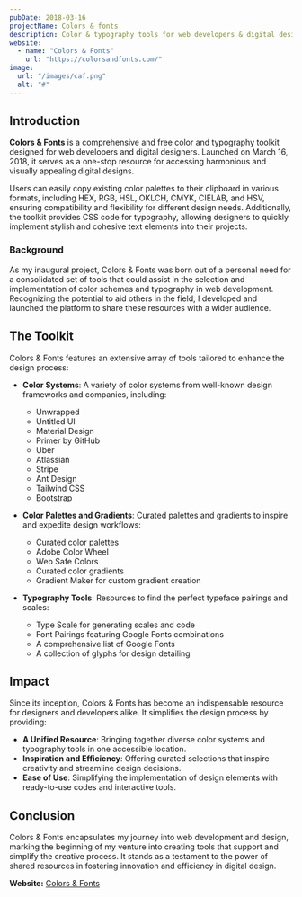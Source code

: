 ```yaml
---
pubDate: 2018-03-16
projectName: Colors & fonts
description: Color & typography tools for web developers & digital designers.
website:
  - name: "Colors & Fonts"
    url: "https://colorsandfonts.com/"
image:
  url: "/images/caf.png"
  alt: "#"
---
```



## Introduction

**Colors & Fonts** is a comprehensive and free color and typography toolkit designed for web developers and digital designers. Launched on March 16, 2018, it serves as a one-stop resource for accessing harmonious and visually appealing digital designs.

Users can easily copy existing color palettes to their clipboard in various formats, including HEX, RGB, HSL, OKLCH, CMYK, CIELAB, and HSV, ensuring compatibility and flexibility for different design needs. Additionally, the toolkit provides CSS code for typography, allowing designers to quickly implement stylish and cohesive text elements into their projects.


### Background

As my inaugural project, Colors & Fonts was born out of a personal need for a consolidated set of tools that could assist in the selection and implementation of color schemes and typography in web development. Recognizing the potential to aid others in the field, I developed and launched the platform to share these resources with a wider audience.

## The Toolkit

Colors & Fonts features an extensive array of tools tailored to enhance the design process:

- **Color Systems**: A variety of color systems from well-known design frameworks and companies, including:
  - Unwrapped
  - Untitled UI
  - Material Design
  - Primer by GitHub
  - Uber
  - Atlassian
  - Stripe
  - Ant Design
  - Tailwind CSS
  - Bootstrap

- **Color Palettes and Gradients**: Curated palettes and gradients to inspire and expedite design workflows:
  - Curated color palettes
  - Adobe Color Wheel
  - Web Safe Colors
  - Curated color gradients
  - Gradient Maker for custom gradient creation

- **Typography Tools**: Resources to find the perfect typeface pairings and scales:
  - Type Scale for generating scales and code
  - Font Pairings featuring Google Fonts combinations
  - A comprehensive list of Google Fonts
  - A collection of glyphs for design detailing

## Impact

Since its inception, Colors & Fonts has become an indispensable resource for designers and developers alike. It simplifies the design process by providing:

- **A Unified Resource**: Bringing together diverse color systems and typography tools in one accessible location.
- **Inspiration and Efficiency**: Offering curated selections that inspire creativity and streamline design decisions.
- **Ease of Use**: Simplifying the implementation of design elements with ready-to-use codes and interactive tools.

## Conclusion

Colors & Fonts encapsulates my journey into web development and design, marking the beginning of my venture into creating tools that support and simplify the creative process. It stands as a testament to the power of shared resources in fostering innovation and efficiency in digital design.

**Website:** [Colors & Fonts](https://colorsandfonts.com)
